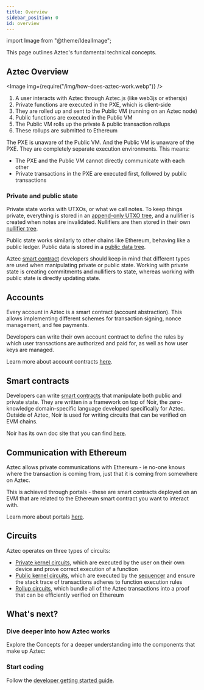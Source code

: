 ```yaml
---
title: Overview
sidebar_position: 0
id: overview
---
```


import Image from "@theme/IdealImage";

This page outlines Aztec's fundamental technical concepts.

## Aztec Overview

<Image img={require("/img/how-does-aztec-work.webp")} />

1. A user interacts with Aztec through Aztec.js (like web3js or ethersjs)
2. Private functions are executed in the PXE, which is client-side
3. They are rolled up and sent to the Public VM (running on an Aztec node)
4. Public functions are executed in the Public VM
5. The Public VM rolls up the private & public transaction rollups
6. These rollups are submitted to Ethereum

The PXE is unaware of the Public VM. And the Public VM is unaware of the PXE. They are completely separate execution environments. This means:

- The PXE and the Public VM cannot directly communicate with each other
- Private transactions in the PXE are executed first, followed by public transactions

### Private and public state

Private state works with UTXOs, or what we call notes. To keep things private, everything is stored in an [append-only UTXO tree](storage/trees/index.md#note-hash-tree), and a nullifier is created when notes are invalidated. Nullifiers are then stored in their own [nullifier tree](storage/trees/indexed_merkle_tree.mdx#primer-on-nullifier-trees).

Public state works similarly to other chains like Ethereum, behaving like a public ledger. Public data is stored in a [public data tree](storage/trees/index.md#public-state-tree).

Aztec [smart contract](smart_contracts/index.md) developers should keep in mind that different types are used when manipulating private or public state. Working with private state is creating commitments and nullifiers to state, whereas working with public state is directly updating state.

## Accounts

Every account in Aztec is a smart contract (account abstraction). This allows implementing different schemes for transaction signing, nonce management, and fee payments.

Developers can write their own account contract to define the rules by which user transactions are authorized and paid for, as well as how user keys are managed.

Learn more about account contracts [here](index.md).

## Smart contracts

Developers can write [smart contracts](smart_contracts/index.md) that manipulate both public and private state. They are written in a framework on top of Noir, the zero-knowledge domain-specific language developed specifically for Aztec. Outside of Aztec, Noir is used for writing circuits that can be verified on EVM chains.

Noir has its own doc site that you can find [here](https://noir-lang.org).

## Communication with Ethereum

Aztec allows private communications with Ethereum - ie no-one knows where the transaction is coming from, just that it is coming from somewhere on Aztec.

This is achieved through portals - these are smart contracts deployed on an EVM that are related to the Ethereum smart contract you want to interact with.

Learn more about portals [here](../../protocol-specs/l1-smart-contracts/index.md).

## Circuits

Aztec operates on three types of circuits:

- [Private kernel circuits](circuits/kernels/private_kernel.md), which are executed by the user on their own device and prove correct execution of a function
- [Public kernel circuits](./circuits/kernels/public_kernel.md), which are executed by the [sequencer](nodes_clients/sequencer/index.md) and ensure the stack trace of transactions adheres to function execution rules
- [Rollup circuits](circuits/index.md), which bundle all of the Aztec transactions into a proof that can be efficiently verified on Ethereum

## What's next?

### Dive deeper into how Aztec works

Explore the Concepts for a deeper understanding into the components that make up Aztec:

### Start coding

Follow the [developer getting started guide](../../getting_started.md).

